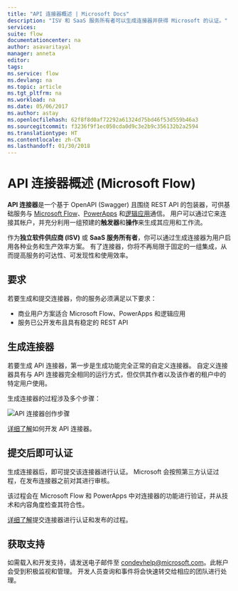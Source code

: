 ```yaml
---
title: "API 连接器概述 | Microsoft Docs"
description: "ISV 和 SaaS 服务所有者可以生成连接器并获得 Microsoft 的认证。"
services: 
suite: flow
documentationcenter: na
author: asavaritayal
manager: anneta
editor: 
tags: 
ms.service: flow
ms.devlang: na
ms.topic: article
ms.tgt_pltfrm: na
ms.workload: na
ms.date: 05/06/2017
ms.author: astay
ms.openlocfilehash: 62f8f8d0af72292a61324d75bd46f53d559b46a3
ms.sourcegitcommit: f3236f9f1ec050cda0d9c3e2b9c356132b2a2594
ms.translationtype: HT
ms.contentlocale: zh-CN
ms.lasthandoff: 01/30/2018
---
```

# <a name="api-connector-overview-microsoft-flow"></a>API 连接器概述 (Microsoft Flow)
**API 连接器**是一个基于 OpenAPI (Swagger) 且围绕 REST API 的包装器，可供基础服务与 [Microsoft Flow](https://flow.microsoft.com)、[PowerApps](https://powerapps.microsoft.com) 和[逻辑应用](https://docs.microsoft.com/azure/logic-apps/)通信。 用户可以通过它来连接其帐户，并充分利用一组预建的**触发器**和**操作**来生成其应用和工作流。

作为**独立软件供应商 (ISV)** 或 **SaaS 服务所有者**，你可以通过生成连接器为用户启用各种业务和生产效率方案。 有了连接器，你将不再局限于固定的一组集成，从而提高服务的可达性、可发现性和使用效率。

## <a name="requirements"></a>要求
若要生成和提交连接器，你的服务必须满足以下要求：

* 商业用户方案适合 Microsoft Flow、PowerApps 和逻辑应用
* 服务已公开发布且具有稳定的 REST API

## <a name="build-your-connector"></a>生成连接器
若要生成 API 连接器，第一步是生成功能完全正常的自定义连接器。 自定义连接器具有与 API 连接器完全相同的运行方式，但仅供其作者以及该作者的租户中的特定用户使用。

生成连接器的过程涉及多个步骤：

![API 连接器创作步骤](./media/api-connectors-overview/authoring-steps.png)

[详细了解](api-connector-dev.md)如何开发 API 连接器。

## <a name="submit-for-certification"></a>提交后即可认证
生成连接器后，即可提交该连接器进行认证。 Microsoft 会按照第三方认证过程，在发布连接器之前对其进行审核。

该过程会在 Microsoft Flow 和 PowerApps 中对连接器的功能进行验证，并从技术和内容角度检查其符合性。

[详细了解](api-connector-submission.md)提交连接器进行认证和发布的过程。

## <a name="get-support"></a>获取支持
如需载入和开发支持，请发送电子邮件至 [condevhelp@microsoft.com](mailto:condevhelp@microsoft.com)。此帐户会受到积极监视和管理。 开发人员查询和事件将会快速转交给相应的团队进行处理。

